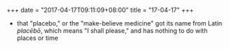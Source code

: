 +++
date = "2017-04-17T09:11:09+08:00"
title = "17-04-17"
+++

* that "placebo," or the "make-believe medicine" got its name from Latin _placēbō_, which means "I shall please," and has nothing to do with places or time

